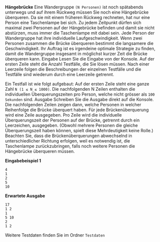 **Hängebrücke**
Eine Wandergruppe `(N Personen)` ist noch spätabends unterwegs und auf ihrem Rückweg müssen Sie noch eine Hängebrücke überqueren. 
Da sie mit einem früheren Rückweg rechneten, hat nur eine Person eine Taschenlampe bei sich. Zu jedem Zeitpunkt dürfen sich maximal zwei Personen auf der Hängebrücke befinden und damit sie nicht abstürzen, muss immer die Taschenlampe mit dabei sein. Jede Person der Wandergruppe hat ihre individuelle Laufgeschwindigkeit. Wenn zwei Personen zusammen die Brücke überqueren bestimmt die langsamere die Geschwindigkeit. 
Ihr Auftrag ist es irgendeine optimale Strategie zu finden, damit die Wandergruppe insgesamt in möglichst kurzer Zeit die Brücke überqueren kann. Eingabe Lesen Sie die Eingabe von der Konsole. 
Auf der ersten Zeile steht die Anzahl Testfälle, die Sie lösen müssen. Nach einer Leerzeile folgen die Beschreibungen der einzelnen Testfälle und die Testfälle sind wiederum durch eine Leerzeile getrennt. 

Ein Testfall ist wie folgt aufgebaut: Auf der ersten Zeile steht eine ganze Zahl `N (1 ≤ N ≤ 1000)`. 
Die nachfolgenden N Zeilen enthalten die individuellen Überquerungszeiten pro Person, welche nicht grösser als `100 Sekunden` sind. Ausgabe Schreiben Sie die Ausgabe direkt auf die Konsole. 
Die nachfolgenden Zeilen zeigen dann, welche Personen in welcher Reihenfolge die Brücke überquert haben. Für jede Brückenüberquerung wird eine Zeile ausgegeben. Pro Zeile wird die individuelle Überquerungszeit der Personen auf der Brücke, getrennt durch ein Leerzeichen, ausgegeben. (Obwohl mehrere Personen die gleiche Überquerungszeit haben können, spielt diese Mehrdeutigkeit keine Rolle.) Beachten Sie, dass die Brückenüberquerungen abwechselnd in unterschiedlicher Richtung erfolgen, weil es notwendig ist, die Taschenlampe zurückzubringen, falls noch weitere Personen die Hängebrücke überqueren müssen. 

__Eingabebeispiel 1__
```
4 
1 
2 
5 
10 
```
__Erwartete Ausgabe__
```
17 
1 2 
1 
5 10 
2 
1 2 
```
Weitere Testdaten finden Sie im Ordner `Testdaten`